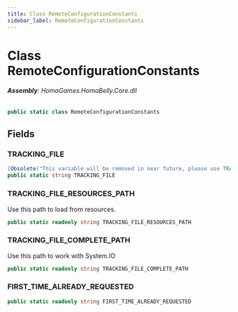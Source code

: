 ```yaml
---
title: Class RemoteConfigurationConstants
sidebar_label: RemoteConfigurationConstants
---
```

# Class RemoteConfigurationConstants


###### **Assembly**: HomaGames.HomaBelly.Core.dll

```csharp title="Declaration"
public static class RemoteConfigurationConstants
```
## Fields
### TRACKING_FILE


```csharp title="Declaration"
[Obsolete("This variable will be removed in near future, please use TRACKING_FILE_COMPLETE_PATH by loading it from Resources")]
public static string TRACKING_FILE
```
### TRACKING_FILE_RESOURCES_PATH
Use this path to load from resources.

```csharp title="Declaration"
public static readonly string TRACKING_FILE_RESOURCES_PATH
```
### TRACKING_FILE_COMPLETE_PATH
Use this path to work with System.IO

```csharp title="Declaration"
public static readonly string TRACKING_FILE_COMPLETE_PATH
```
### FIRST_TIME_ALREADY_REQUESTED


```csharp title="Declaration"
public static readonly string FIRST_TIME_ALREADY_REQUESTED
```
